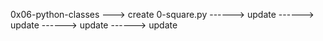 0x06-python-classes
---> create 0-square.py
------> update
------> update
------> update
------> update
